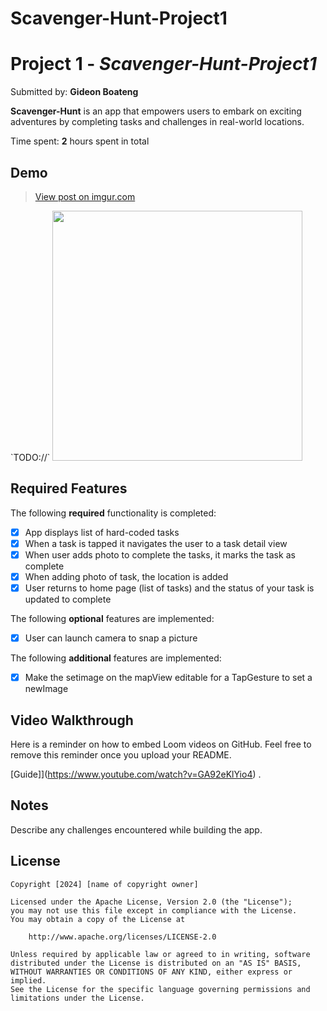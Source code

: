 # Scavenger-Hunt-Project1
# Project 1 - *Scavenger-Hunt-Project1*

Submitted by: **Gideon Boateng**

**Scavenger-Hunt** is an app that empowers users to embark on exciting adventures by completing tasks and challenges in real-world locations. 

Time spent: **2** hours spent in total

## Demo
<blockquote class="imgur-embed-pub" lang="en" data-id="dzXDdg2"><a href="https://imgur.com/dzXDdg2.gif">View post on imgur.com</a></blockquote><script async src="//s.imgur.com/min/embed.js" charset="utf-8"></script>
`TODO://` <img src="https://imgur.com/a/woUAWSF.gif" width="400" />


## Required Features

The following **required** functionality is completed:

- [x] App displays list of hard-coded tasks
- [x] When a task is tapped it navigates the user to a task detail view
- [x] When user adds photo to complete the tasks, it marks the task as complete
- [x] When adding photo of task, the location is added
- [x] User returns to home page (list of tasks) and the status of your task is updated to complete
 
The following **optional** features are implemented:

- [x] User can launch camera to snap a picture	

The following **additional** features are implemented:

- [x] Make the setimage on the mapView editable for a TapGesture to set a newImage

## Video Walkthrough

Here is a reminder on how to embed Loom videos on GitHub. Feel free to remove this reminder once you upload your README. 

[Guide]](https://www.youtube.com/watch?v=GA92eKlYio4) .

## Notes

Describe any challenges encountered while building the app.

## License

    Copyright [2024] [name of copyright owner]

    Licensed under the Apache License, Version 2.0 (the "License");
    you may not use this file except in compliance with the License.
    You may obtain a copy of the License at

        http://www.apache.org/licenses/LICENSE-2.0

    Unless required by applicable law or agreed to in writing, software
    distributed under the License is distributed on an "AS IS" BASIS,
    WITHOUT WARRANTIES OR CONDITIONS OF ANY KIND, either express or implied.
    See the License for the specific language governing permissions and
    limitations under the License.
